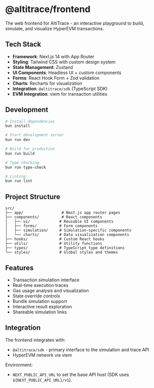 # @altitrace/frontend

The web frontend for AltiTrace - an interactive playground to build, simulate, and visualize HyperEVM transactions.

## Tech Stack

- **Framework**: Next.js 14 with App Router
- **Styling**: Tailwind CSS with custom design system
- **State Management**: Zustand
- **UI Components**: Headless UI + custom components
- **Forms**: React Hook Form + Zod validation
- **Charts**: Recharts for visualization
- **Integration**: `@altitrace/sdk` (TypeScript SDK)
- **EVM Integration**: viem for transaction utilities

## Development

```bash
# Install dependencies
bun install

# Start development server
bun run dev

# Build for production
bun run build

# Type checking
bun run type-check

# Linting
bun run lint
```

## Project Structure

```
src/
├── app/                 # Next.js app router pages
├── components/          # React components
│   ├── ui/             # Reusable UI components
│   ├── forms/          # Form components
│   ├── simulation/     # Simulation-specific components
│   └── charts/         # Data visualization components
├── hooks/              # Custom React hooks
├── utils/              # Utility functions
├── types/              # TypeScript type definitions
└── styles/             # Global styles and themes
```

## Features

- Transaction simulation interface
- Real-time execution traces
- Gas usage analysis and visualization
- State override controls
- Bundle simulation support
- Interactive result exploration
- Shareable simulation links

## Integration

The frontend integrates with:

- `@altitrace/sdk` - primary interface to the simulation and trace API
- HyperEVM network via viem

Environment:

- `NEXT_PUBLIC_API_URL` to set the base API host (SDK uses `${NEXT_PUBLIC_API_URL}/v1`).

